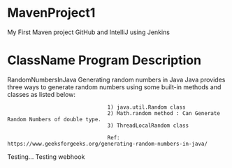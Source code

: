# MavenProject1
My First Maven project GitHub and IntelliJ using Jenkins

ClassName                           Program Description
=========================================================
RandomNumbersInJava                 Generating random numbers in Java
                                    Java provides three ways to generate random numbers using some built-in methods and classes as listed below:
                                    
                                    1) java.util.Random class
                                    2) Math.random method : Can Generate Random Numbers of double type.
                                    3) ThreadLocalRandom class
                                
                                    Ref: https://www.geeksforgeeks.org/generating-random-numbers-in-java/
                                    
Testing...
Testing webhook
